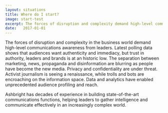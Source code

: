 ```yaml
---
layout: situations
title: Where do I start?
image: start-test
excerpt: The forces of disruption and complexity demand high-level communications awareness from leaders. Ashbright builds state-of-the-art communications functions, helping leaders to gather intelligence and communicate effectively in an increasingly complex world.
date:   2017-01-01
---
```


The forces of disruption and complexity in the business world demand high-level communications awareness from leaders. Latest polling data shows that audiences want authenticity and immediacy, but trust in authority, leaders and brands is at an historic low. The separation between marketing, news, propaganda and disinformation are blurring as people have become the new media. Privacy and confidentiality are under threat. Activist journalism is seeing a renaissance, while trolls and bots are encroaching on the information space. Data and analytics have enabled unprecedented audience profiling and reach.

Ashbright has decades of experience in building state-of-the-art communications functions, helping leaders to gather intelligence and communicate effectively in an increasingly complex world.
